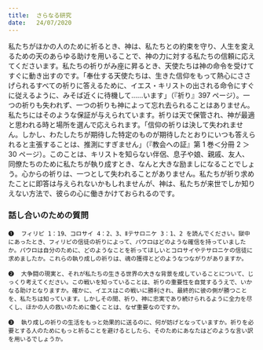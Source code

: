 ```yaml
---
title:  さらなる研究
date:   24/07/2020
---
```


私たちがほかの人のために祈るとき、神は、私たちとの約束を守り、人生を変えるための天のあらゆる助けを用いることで、神の力に対する私たちの信頼に応えてくださいます。私たちの祈りがみ座に昇るとき、天使たちは神の命令を受けてすぐに動き出すのです。「奉仕する天使たちは、生きた信仰をもって熱心にささげられるすべての祈りに答えるために、イエス・キリストの出される命令にすぐに従えるように、みそば近くに待機して……います」（『祈り』397 ページ）。一つの祈りも失われず、一つの祈りも神によって忘れ去られることはありません。私たちにはそのような保証が与えられています。祈りは天で保管され、神が最適と思われる時と場所を選んで応えられます。「信仰の祈りは決して失われません。しかし、わたしたちが期待した特定のものが期待したとおりにいつも答えられると主張することは、推測にすぎません」（『教会への証』第 1 巻＜分冊 2 ＞ 30 ページ）。このことは、キリストを知らない伴侶、息子や娘、親戚、友人、同僚たちのために私たちが執り成すとき、なんと大きな励ましになることでしょう。心からの祈りは、一つとして失われることがありません。私たちが祈り求めたことに即答は与えられないかもしれませんが、神は、私たちが来世でしか知りえない方法で、彼らの心に働きかけておられるのです。

### 話し合いのための質問

`❶	フィリピ 1：19、コロサイ 4：2、3、Ⅱテサロニケ 3：1、2 を読んでください。獄中にあったとき、フィリピの信徒の祈りによって、パウロはどのような確信を持っていましたか。パウロは自分のために、どのようなことを祈ってほしいとコロサイやテサロニケの信徒に求めましたか。これらの執り成しの祈りは、魂の獲得とどのようなつながりがありますか。`

`❷	大争闘の現実と、それが私たちの生きる世界の大きな背景を成していることについて、じっくり考えてください。この戦いを知っていることは、祈りの重要性を自覚するうえで、いかなる助けとなりますか。確かに、イエスはこの戦いに勝利され、最終的に彼の側が勝つことを、私たちは知っています。しかしその間、祈り、神に忠実であり続けられるように全力を尽くし、ほかの人の救いのために働くことは、なぜ重要なのですか。`

`❸	執り成しの祈りの生活をもっと効果的に送るのに、何が妨げとなっていますか。祈りを必要とする人のためにもっと祈ることを避けるとしたら、そのためにあなたはどのような言い訳を用いるでしょうか。`
